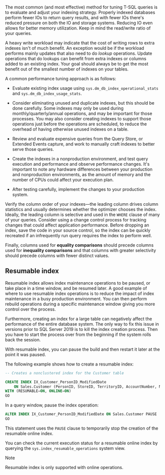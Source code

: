 The most common (and most effective) method for tuning T-SQL queries is to evaluate and adjust your indexing strategy. Properly indexed databases perform fewer IOs to return query results, and with fewer IOs there's reduced pressure on both the IO and storage systems. Reducing IO even allows for better memory utilization. Keep in mind the read/write ratio of your queries. 

A heavy write workload may indicate that the cost of writing rows to extra indexes isn't of much benefit. An exception would be if the workload performs mainly updates that also need to do *lookup* operations. Update operations that do lookups can benefit from extra indexes or columns added to an existing index. Your goal should always be to get the most benefit out of the smallest number of indexes on your tables.

A common performance tuning approach is as follows:

- Evaluate existing index usage using `sys.dm_db_index_operational_stats` and `sys.dm_db_index_usage_stats`.

- Consider eliminating unused and duplicate indexes, but this should be done carefully. Some indexes may only be used during monthly/quarterly/annual operations, and may be important for those processes. You may also consider creating indexes to support those operations just before the operations are scheduled, to reduce the overhead of having otherwise unused indexes on a table.

- Review and evaluate expensive queries from the Query Store, or Extended Events capture, and work to manually craft indexes to better serve those queries.

- Create the indexes in a nonproduction environment, and test query execution and performance and observe performance changes. It's important to note any hardware differences between your production and nonproduction environments, as the amount of memory and the number of CPUs could affect your execution plan.

- After testing carefully, implement the changes to your production system.

Verify the column order of your indexes—the leading column drives column statistics and usually determines whether the optimizer chooses the index. Ideally, the leading column is selective and used in the `WHERE` clause of many of your queries. Consider using a change control process for tracking changes that could affect application performance. Before dropping an index, save the code in your source control, so the index can be quickly recreated if an infrequently run query requires the index to perform well.

Finally, columns used for **equality comparisons** should precede columns used for **inequality comparisons** and that columns with greater selectivity should precede columns with fewer distinct values.

## Resumable index

Resumable index allows index maintenance operations to be paused, or take place in a time window, and be resumed later. A good example of where to use resumable index operations is to reduce the impact of index maintenance in a busy production environment. You can then perform rebuild operations during a specific maintenance window giving you more control over the process.

Furthermore, creating an index for a large table can negatively affect the performance of the entire database system. The only way to fix this issue in versions prior to SQL Server 2019 is to kill the index creation process. Then you have to start the process over from the beginning if the system rolls back the session.

With resumable index, you can pause the build and then restart it later at the point it was paused.

The following example shows how to create a resumable index:

```sql
-- Creates a nonclustered index for the Customer table

CREATE INDEX IX_Customer_PersonID_ModifiedDate 
    ON Sales.Customer (PersonID, StoreID, TerritoryID, AccountNumber, ModifiedDate)
WITH (RESUMABLE=ON, ONLINE=ON)
GO
```

In a query window, pause the index operation: 

```sql
ALTER INDEX IX_Customer_PersonID_ModifiedDate ON Sales.Customer PAUSE
GO
```

This statement uses the `PAUSE` clause to temporarily stop the creation of the resumable online index.

You can check the current execution status for a resumable online index by querying the `sys.index_resumable_operations` system view.

> [!NOTE]
> Resumable index is only supported with online operations.
